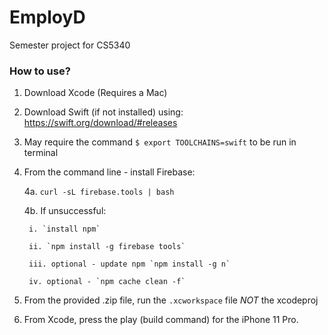 # EmployD
Semester project for CS5340

### How to use?
1. Download Xcode (Requires a Mac)
2. Download Swift (if not installed) using: https://swift.org/download/#releases
3. May require the command `$ export TOOLCHAINS=swift` to be run in terminal
4. From the command line - install Firebase:

    4a. `curl -sL firebase.tools | bash`

    4b. If unsuccessful:

        i. `install npm`
    
        ii. `npm install -g firebase tools`

        iii. optional - update npm `npm install -g n`

        iv. optional - `npm cache clean -f`

5. From the provided .zip file, run the `.xcworkspace` file *NOT* the xcodeproj
6. From Xcode, press the play (build command) for the iPhone 11 Pro.
